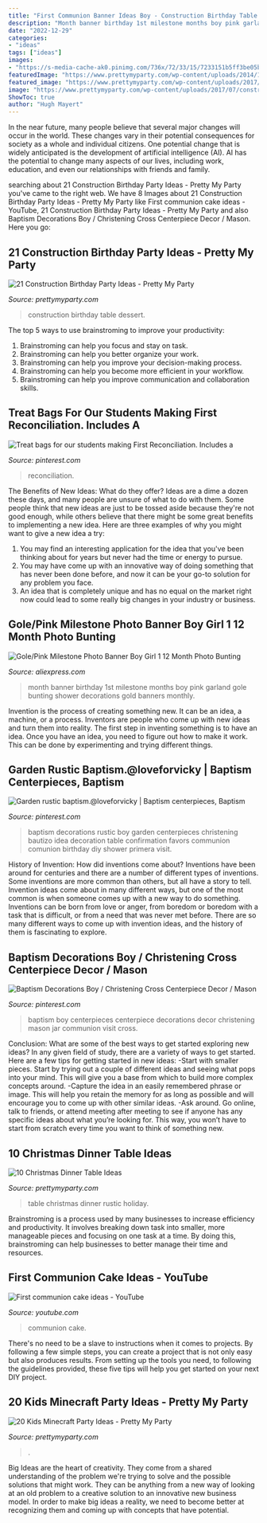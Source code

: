 ```yaml
---
title: "First Communion Banner Ideas Boy - Construction Birthday Table Dessert"
description: "Month banner birthday 1st milestone months boy pink garland gole bunting shower decorations gold banners monthly"
date: "2022-12-29"
categories:
- "ideas"
tags: ["ideas"]
images:
- "https://s-media-cache-ak0.pinimg.com/736x/72/33/15/7233151b5ff3be05b17bfc261d829a37.jpg"
featuredImage: "https://www.prettymyparty.com/wp-content/uploads/2014/11/rustic-holiday-table.jpg"
featured_image: "https://www.prettymyparty.com/wp-content/uploads/2017/07/construction-party-ideas-dessert-table.jpg"
image: "https://www.prettymyparty.com/wp-content/uploads/2017/07/construction-party-ideas-dessert-table.jpg"
ShowToc: true
author: "Hugh Mayert"
---
```



In the near future, many people believe that several major changes will occur in the world. These changes vary in their potential consequences for society as a whole and individual citizens. One potential change that is widely anticipated is the development of artificial intelligence (AI). AI has the potential to change many aspects of our lives, including work, education, and even our relationships with friends and family.

	

		
searching about 21 Construction Birthday Party Ideas - Pretty My Party you've came to the right web. We have 8 Images about 21 Construction Birthday Party Ideas - Pretty My Party like First communion cake ideas - YouTube, 21 Construction Birthday Party Ideas - Pretty My Party and also Baptism Decorations Boy / Christening Cross Centerpiece Decor / Mason. Here you go:
		
    
## 21 Construction Birthday Party Ideas - Pretty My Party

<img loading=lazy src="https://www.prettymyparty.com/wp-content/uploads/2017/07/construction-party-ideas-dessert-table.jpg" onerror="this.onerror=null;this.src='https://tse2.mm.bing.net/th?id=OIP.FNiygM3jkBkMzPpRjGd0IgHaJ4&amp;pid=15.1';" alt="21 Construction Birthday Party Ideas - Pretty My Party">

_Source: prettymyparty.com_

>construction birthday table dessert. 

	

The top 5 ways to use brainstroming to improve your productivity:
1. Brainstroming can help you focus and stay on task.
2. Brainstroming can help you better organize your work.
3. Brainstroming can help you improve your decision-making process.
4. Brainstroming can help you become more efficient in your workflow.
5. Brainstroming can help you improve communication and collaboration skills.

    
## Treat Bags For Our Students Making First Reconciliation. Includes A

<img loading=lazy src="https://s-media-cache-ak0.pinimg.com/736x/72/33/15/7233151b5ff3be05b17bfc261d829a37.jpg" onerror="this.onerror=null;this.src='https://tse3.mm.bing.net/th?id=OIP.UMyS555K_lLkA7YFCkp1ggHaJ6&amp;pid=15.1';" alt="Treat bags for our students making First Reconciliation. Includes a">

_Source: pinterest.com_

>reconciliation. 

	

The Benefits of New Ideas: What do they offer?
Ideas are a dime a dozen these days, and many people are unsure of what to do with them. Some people think that new ideas are just to be tossed aside because they're not good enough, while others believe that there might be some great benefits to implementing a new idea. Here are three examples of why you might want to give a new idea a try: 
1. You may find an interesting application for the idea that you've been thinking about for years but never had the time or energy to pursue. 
2. You may have come up with an innovative way of doing something that has never been done before, and now it can be your go-to solution for any problem you face. 
3. An idea that is completely unique and has no equal on the market right now could lead to some really big changes in your industry or business.

    
## Gole/Pink Milestone Photo Banner Boy Girl 1 12 Month Photo Bunting

<img loading=lazy src="https://ae01.alicdn.com/kf/HTB11YccldzJ8KJjSspkq6zF7VXaR/Gole-Pink-Milestone-Photo-Banner-Boy-Girl-1-12-Month-Photo-Bunting-Garland-Baby-Shower-1st.jpg" onerror="this.onerror=null;this.src='https://tse2.mm.bing.net/th?id=OIP.GgDPAP6gmRG1_ACXSK1h9QHaHa&amp;pid=15.1';" alt="Gole/Pink Milestone Photo Banner Boy Girl 1 12 Month Photo Bunting">

_Source: aliexpress.com_

>month banner birthday 1st milestone months boy pink garland gole bunting shower decorations gold banners monthly. 

	

Invention is the process of creating something new. It can be an idea, a machine, or a process. Inventors are people who come up with new ideas and turn them into reality. The first step in inventing something is to have an idea. Once you have an idea, you need to figure out how to make it work. This can be done by experimenting and trying different things.

    
## Garden Rustic Baptism.@loveforvicky | Baptism Centerpieces, Baptism

<img loading=lazy src="https://i.pinimg.com/736x/0b/fc/ce/0bfccecc54f2bdf575ed03826201e167.jpg" onerror="this.onerror=null;this.src='https://tse1.mm.bing.net/th?id=OIP.BJjg9N04Ow7VzzpJYDm9jAHaO0&amp;pid=15.1';" alt="Garden rustic baptism.@loveforvicky | Baptism centerpieces, Baptism">

_Source: pinterest.com_

>baptism decorations rustic boy garden centerpieces christening bautizo idea decoration table confirmation favors communion comunion birthday diy shower primera visit. 

	

History of Invention: How did inventions come about?
Inventions have been around for centuries and there are a number of different types of inventions. Some inventions are more common than others, but all have a story to tell. Invention ideas come about in many different ways, but one of the most common is when someone comes up with a new way to do something. Inventions can be born from love or anger, from boredom or boredom with a task that is difficult, or from a need that was never met before. There are so many different ways to come up with invention ideas, and the history of them is fascinating to explore.

    
## Baptism Decorations Boy / Christening Cross Centerpiece Decor / Mason

<img loading=lazy src="https://i.pinimg.com/736x/d0/ed/7d/d0ed7d57a84d5151b609bb7a20c62946.jpg" onerror="this.onerror=null;this.src='https://tse4.mm.bing.net/th?id=OIP.HcePCU7SYbJStThCOMhHTQHaLH&amp;pid=15.1';" alt="Baptism Decorations Boy / Christening Cross Centerpiece Decor / Mason">

_Source: pinterest.com_

>baptism boy centerpieces centerpiece decorations decor christening mason jar communion visit cross. 

	

Conclusion: What are some of the best ways to get started exploring new ideas?
In any given field of study, there are a variety of ways to get started. Here are a few tips for getting started in new ideas: 
-Start with smaller pieces. Start by trying out a couple of different ideas and seeing what pops into your mind. This will give you a base from which to build more complex concepts around. 
-Capture the idea in an easily remembered phrase or image. This will help you retain the memory for as long as possible and will encourage you to come up with other similar ideas. 
-Ask around. Go online, talk to friends, or attend meeting after meeting to see if anyone has any specific ideas about what you’re looking for. This way, you won’t have to start from scratch every time you want to think of something new.

    
## 10 Christmas Dinner Table Ideas

<img loading=lazy src="https://www.prettymyparty.com/wp-content/uploads/2014/11/rustic-holiday-table.jpg" onerror="this.onerror=null;this.src='https://tse3.mm.bing.net/th?id=OIP.f6_HlUGtuN-_12HW8v5SdQHaLH&amp;pid=15.1';" alt="10 Christmas Dinner Table Ideas">

_Source: prettymyparty.com_

>table christmas dinner rustic holiday. 

	

Brainstroming is a process used by many businesses to increase efficiency and productivity. It involves breaking down task into smaller, more manageable pieces and focusing on one task at a time. By doing this, brainstroming can help businesses to better manage their time and resources.

    
## First Communion Cake Ideas - YouTube

<img loading=lazy src="https://i.ytimg.com/vi/gRnEUKXLJYU/maxresdefault.jpg" onerror="this.onerror=null;this.src='https://tse4.mm.bing.net/th?id=OIP._F6RmtGmjgtDlrBKmKQfSAHaEK&amp;pid=15.1';" alt="First communion cake ideas - YouTube">

_Source: youtube.com_

>communion cake. 

	

There's no need to be a slave to instructions when it comes to projects. By following a few simple steps, you can create a project that is not only easy but also produces results. From setting up the tools you need, to following the guidelines provided, these five tips will help you get started on your next DIY project.

    
## 20 Kids Minecraft Party Ideas - Pretty My Party

<img loading=lazy src="https://www.prettymyparty.com/wp-content/uploads/2017/06/minecraft-tnt-birthday-cake.jpg" onerror="this.onerror=null;this.src='https://tse1.mm.bing.net/th?id=OIP.Nf86K4GDwO6erSl9Yl5JygHaJ3&amp;pid=15.1';" alt="20 Kids Minecraft Party Ideas - Pretty My Party">

_Source: prettymyparty.com_

>. 

	

Big Ideas are the heart of creativity. They come from a shared understanding of the problem we're trying to solve and the possible solutions that might work. They can be anything from a new way of looking at an old problem to a creative solution to an innovative new business model. In order to make big ideas a reality, we need to become better at recognizing them and coming up with concepts that have potential.

